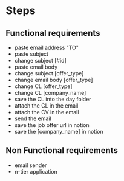 # Steps

## Functional requirements

- paste email address "TO"
- paste subject
- change subject [#id]
- paste email body
- change subject [offer_type]
- change email body [offer_type]
- change CL [offer_type]
- change CL [company_name]
- save the CL into the day folder
- attach the CL in the email
- attach the CV in the email
- send the email
- save the job offer url in notion
- save the [company_name] in notion

## Non Functional requirements

- email sender
- n-tier application
